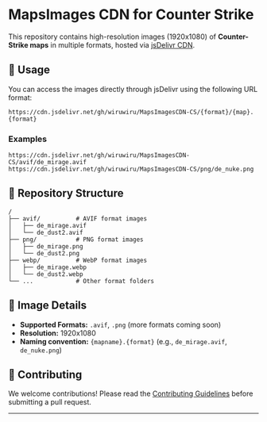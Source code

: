 # MapsImages CDN for Counter Strike
This repository contains high-resolution images (1920x1080) of **Counter-Strike maps** in multiple formats, hosted via [jsDelivr CDN](https://www.jsdelivr.com/).

## 🔗 Usage
You can access the images directly through jsDelivr using the following URL format:
```
https://cdn.jsdelivr.net/gh/wiruwiru/MapsImagesCDN-CS/{format}/{map}.{format}
```

### Examples
```
https://cdn.jsdelivr.net/gh/wiruwiru/MapsImagesCDN-CS/avif/de_mirage.avif
https://cdn.jsdelivr.net/gh/wiruwiru/MapsImagesCDN-CS/png/de_nuke.png
```

## 📂 Repository Structure
```
/
├── avif/          # AVIF format images
│   ├── de_mirage.avif
│   └── de_dust2.avif
├── png/           # PNG format images
│   ├── de_mirage.png
│   └── de_dust2.png
├── webp/          # WebP format images
│   ├── de_mirage.webp
│   └── de_dust2.webp
└── ...            # Other format folders
```

## 📝 Image Details
* **Supported Formats:** `.avif`, `.png` (more formats coming soon)
* **Resolution:** 1920x1080
* **Naming convention:** `{mapname}.{format}` (e.g., `de_mirage.avif`, `de_nuke.png`)

## 🤝 Contributing
We welcome contributions!
Please read the [Contributing Guidelines](CONTRIBUTING.md) before submitting a pull request.

---